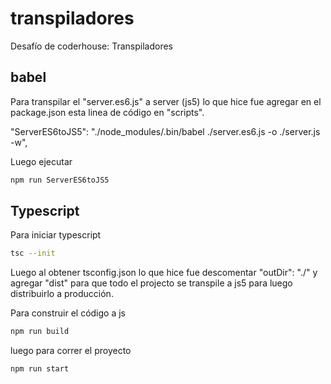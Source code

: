 # transpiladores
Desafío de coderhouse: Transpiladores

## babel
Para transpilar el "server.es6.js" a server (js5) lo que hice fue agregar en el package.json esta linea de código en "scripts".

"ServerES6toJS5": "./node_modules/.bin/babel ./server.es6.js -o ./server.js -w", 

Luego ejecutar

```bash
npm run ServerES6toJS5 
```

## Typescript
Para iniciar typescript

```bash
tsc --init
```
Luego al obtener tsconfig.json lo que hice fue descomentar "outDir": "./" y agregar "dist" para que todo el projecto se transpile a js5 para luego distribuirlo a producción. 

Para construir el código a js

```bash
npm run build
```

luego para correr el proyecto

```bash
npm run start
```


